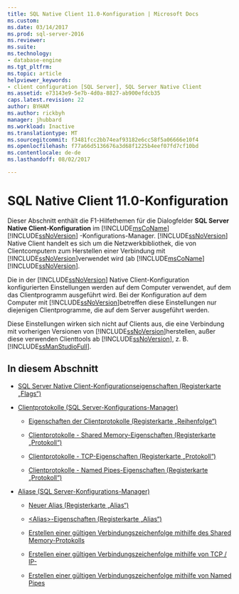 ```yaml
---
title: SQL Native Client 11.0-Konfiguration | Microsoft Docs
ms.custom: 
ms.date: 03/14/2017
ms.prod: sql-server-2016
ms.reviewer: 
ms.suite: 
ms.technology:
- database-engine
ms.tgt_pltfrm: 
ms.topic: article
helpviewer_keywords:
- client configuration [SQL Server], SQL Server Native Client
ms.assetid: e73143e9-5e7b-4d0a-8827-ab900efdcb35
caps.latest.revision: 22
author: BYHAM
ms.author: rickbyh
manager: jhubbard
ms.workload: Inactive
ms.translationtype: MT
ms.sourcegitcommit: f3481fcc2bb74eaf93182e6cc58f5a06666e10f4
ms.openlocfilehash: f77a66d5136676a3d68f1225b4eef07fd7cf10bd
ms.contentlocale: de-de
ms.lasthandoff: 08/02/2017

---
```

# <a name="sql-native-client-110-configuration"></a>SQL Native Client 11.0-Konfiguration
  Dieser Abschnitt enthält die F1-Hilfethemen für die Dialogfelder **SQL Server Native Client-Konfiguration** im [!INCLUDE[msCoName](../../includes/msconame-md.md)] [!INCLUDE[ssNoVersion](../../includes/ssnoversion-md.md)] -Konfigurations-Manager. [!INCLUDE[ssNoVersion](../../includes/ssnoversion-md.md)] Native Client handelt es sich um die Netzwerkbibliothek, die von Clientcomputern zum Herstellen einer Verbindung mit [!INCLUDE[ssNoVersion](../../includes/ssnoversion-md.md)]verwendet wird (ab [!INCLUDE[msCoName](../../includes/msconame-md.md)] [!INCLUDE[ssNoVersion](../../includes/ssnoversion-md.md)].  
  
 Die in der [!INCLUDE[ssNoVersion](../../includes/ssnoversion-md.md)] Native Client-Konfiguration konfigurierten Einstellungen werden auf dem Computer verwendet, auf dem das Clientprogramm ausgeführt wird. Bei der Konfiguration auf dem Computer mit [!INCLUDE[ssNoVersion](../../includes/ssnoversion-md.md)]betreffen diese Einstellungen nur diejenigen Clientprogramme, die auf dem Server ausgeführt werden.  
  
 Diese Einstellungen wirken sich nicht auf Clients aus, die eine Verbindung mit vorherigen Versionen von [!INCLUDE[ssNoVersion](../../includes/ssnoversion-md.md)]herstellen, außer diese verwenden Clienttools ab [!INCLUDE[ssNoVersion](../../includes/ssnoversion-md.md)], z. B. [!INCLUDE[ssManStudioFull](../../includes/ssmanstudiofull-md.md)].  
  
## <a name="in-this-section"></a>In diesem Abschnitt  
  
-   [SQL Server Native Client-Konfigurationseigenschaften &#40;Registerkarte „Flags“&#41;](../../tools/configuration-manager/sql-server-native-client-configuration-properties-flags-tab.md)  
  
-   [Clientprotokolle &#40;SQL Server-Konfigurations-Manager&#41;](../../tools/configuration-manager/client-protocols-sql-server-configuration-manager.md)  
  
    -   [Eigenschaften der Clientprotokolle &#40;Registerkarte „Reihenfolge“&#41;](../../tools/configuration-manager/client-protocols-properties-order-tab.md)  
  
    -   [Clientprotokolle - Shared Memory-Eigenschaften &#40;Registerkarte „Protokoll“&#41;](../../tools/configuration-manager/client-protocols-shared-memory-properties-protocol-tab.md)  
  
    -   [Clientprotokolle - TCP-Eigenschaften &#40;Registerkarte „Protokoll“&#41;](../../tools/configuration-manager/client-protocols-tcp-ip-properties-protocol-tab.md)  
  
    -   [Clientprotokolle - Named Pipes-Eigenschaften &#40;Registerkarte „Protokoll“&#41;](../../tools/configuration-manager/client-protocols-named-pipes-properties-protocol-tab.md)  
  
-   [Aliase &#40;SQL Server-Konfigurations-Manager&#41;](../../tools/configuration-manager/aliases-sql-server-configuration-manager.md)  
  
    -   [Neuer Alias &#40;Registerkarte „Alias“&#41;](../../tools/configuration-manager/new-alias-alias-tab.md)  
  
    -   [&#60;Alias&#62;-Eigenschaften &#40;Registerkarte „Alias“&#41;](../../tools/configuration-manager/alias-properties-alias-tab.md)  
  
    -   [Erstellen einer gültigen Verbindungszeichenfolge mithilfe des Shared Memory-Protokolls](../../tools/configuration-manager/creating-a-valid-connection-string-using-shared-memory-protocol.md)  
  
    -   [Erstellen einer gültigen Verbindungszeichenfolge mithilfe von TCP / IP-](../../tools/configuration-manager/creating-a-valid-connection-string-using-tcp-ip.md)  
  
    -   [Erstellen einer gültigen Verbindungszeichenfolge mithilfe von Named Pipes](http://msdn.microsoft.com/library/90930ff2-143b-4651-8ae3-297103600e4f)  
  
  

